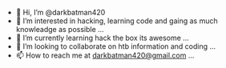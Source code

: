 - 👋 Hi, I’m @darkbatman420
- 👀 I’m interested in hacking, learning code and gaing as much knowleadge as possible ...
- 🌱 I’m currently learning hack the box its awesome ...
- 💞️ I’m looking to collaborate on htb information and coding ...
- 📫 How to reach me at darkbatman420@gmail.com ...

<!---
darkbatman420/darkbatman420 is a ✨ special ✨ repository because its `README.md` (this file) appears on your GitHub profile.
You can click the Preview link to take a look at your changes.
--->

